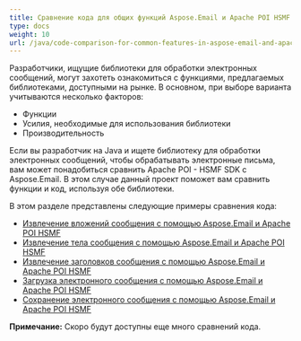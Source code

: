 ```yaml
---
title: Сравнение кода для общих функций Aspose.Email и Apache POI HSMF
type: docs
weight: 10
url: /java/code-comparison-for-common-features-in-aspose-email-and-apache-poi-hsmf/
---
```


Разработчики, ищущие библиотеки для обработки электронных сообщений, могут захотеть ознакомиться с функциями, предлагаемых библиотеками, доступными на рынке. В основном, при выборе варианта учитываются несколько факторов:

- Функции
- Усилия, необходимые для использования библиотеки
- Производительность

Если вы разработчик на Java и ищете библиотеку для обработки электронных сообщений, чтобы обрабатывать электронные письма, вам может понадобиться сравнить Apache POI - HSMF SDK с Aspose.Email. В этом случае данный проект поможет вам сравнить функции и код, используя обе библиотеки.

В этом разделе представлены следующие примеры сравнения кода:

- [Извлечение вложений сообщения с помощью Aspose.Email и Apache POI HSMF](/email/java/extract-message-attachments-using-aspose-email-and-apache-poi-hsmf/)
- [Извлечение тела сообщения с помощью Aspose.Email и Apache POI HSMF](/email/java/extract-message-body-using-aspose-email-and-apache-poi-hsmf/)
- [Извлечение заголовков сообщения с помощью Aspose.Email и Apache POI HSMF](/email/java/extract-message-headers-using-aspose-email-and-apache-poi-hsmf/)
- [Загрузка электронного сообщения с помощью Aspose.Email и Apache POI HSMF](/email/java/load-email-message-using-aspose-email-and-apache-poi-hsmf/)
- [Сохранение электронного сообщения с помощью Aspose.Email и Apache POI HSMF](/email/java/save-email-message-using-aspose-email-and-apache-poi-hsmf/)

**Примечание:** Скоро будут доступны еще много сравнений кода.